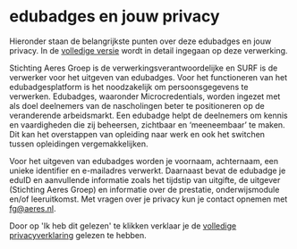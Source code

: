 # edubadges en jouw privacy

Hieronder staan de belangrijkste punten over deze edubadges en jouw privacy. In de [volledige versie](https://raw.githubusercontent.com/edubadges/privacy/master/aeres/edubadges-nonformal-text-nl.md) wordt in detail ingegaan op deze verwerking.

Stichting Aeres Groep is de verwerkingsverantwoordelijke en SURF is de verwerker voor het uitgeven van edubadges. Voor het functioneren van het edubadgesplatform is het noodzakelijk om persoonsgegevens te verwerken. Edubadges, waaronder Microcredentials, worden ingezet met als doel deelnemers van de nascholingen beter te positioneren op de veranderende arbeidsmarkt. Een edubadge helpt de deelnemers om kennis en vaardigheden die zij beheersen, zichtbaar en ‘meeneembaar’ te maken. Dit kan het overstappen van opleiding naar werk en ook het switchen tussen opleidingen vergemakkelijken.

Voor het uitgeven van edubadges worden je voornaam, achternaam, een unieke identifier en e-mailadres verwerkt. Daarnaast bevat de edubadge je eduID en aanvullende informatie zoals het tijdstip van uitgifte, de uitgever (Stichting Aeres Groep) en informatie over de prestatie, onderwijsmodule en/of leeruitkomst. Met vragen over je privacy kun je contact opnemen met [fg@aeres.nl](mailto:fg@aeres.nl).

Door op 'Ik heb dit gelezen' te klikken verklaar je de [volledige privacyverklaring](https://raw.githubusercontent.com/edubadges/privacy/master/aeres/edubadges-nonformal-text-nl.md) gelezen te hebben.